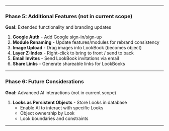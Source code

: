
---

### Phase 5: Additional Features (not in current scope)
**Goal:** Extended functionality and branding updates

1. **Google Auth** - Add Google sign-in/sign-up
2. **Module Renaming** - Update features/modules for rebrand consistency
3. **Image Upload** - Drag images into LookBook (becomes object)
4. **Layer Z-Index** - Right-click to bring to front / send to back
5. **Email Invites** - Send LookBook invitations via email
6. **Share Links** - Generate shareable links for LookBooks

---

### Phase 6: Future Considerations
**Goal:** Advanced AI interactions (not in current scope)

1. **Looks as Persistent Objects** - Store Looks in database
   - Enable AI to interact with specific Looks
   - Object ownership by Look
   - Look boundaries and constraints

---